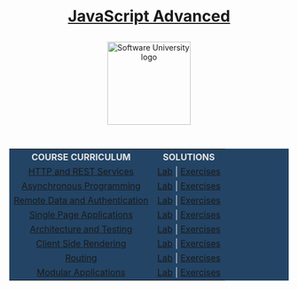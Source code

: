 <!DOCTYPE html>
<html lang="en">

<head>
    <meta charset="UTF-8">
    <meta http-equiv="X-UA-Compatible" content="IE=edge">
    <meta name="viewport" content="width=device-width, initial-scale=1.0">
</head>

<body>
    <div align="center">
        <h1 style="color:white">
            <a href="https://github.com/beinsaduno/SoftUni-Software-Engineering/tree/main/JavaScript/M04_JavaScriptApplications/L00_CourseIntroduction"
                target="_blank">JavaScript Advanced</a>
        </h1>
        <a href="https://softuni.bg/curriculum" target="_blank">
            <img src="https://upload.wikimedia.org/wikipedia/commons/7/76/Logo_Software_University_%28SoftUni%29_-_blue.png"
                alt="Software University logo" style="position:relative; width:150px; padding:10px; margin: 0 auto;">
        </a>
    </div>
    <br>
    <div align="center">
        <table style="width:100%; max-width:1000px; background-color:#234465; color:#e4e4e4">
            <tr>
                <th style="text-align:center; vertical-align: middle;">COURSE CURRICULUM</th>
                <th style="text-align:center; vertical-align: middle;">SOLUTIONS</th>
            </tr>
            <tr>
                <td style="text-align:center; vertical-align: middle;">
                    <a href="https://github.com/beinsaduno/SoftUni-Software-Engineering/tree/main/JavaScript/M04_JavaScriptApplications/L01_HTTPAndRESTServices/Presentation"
                        target="_blank">HTTP and REST Services</a>
                </td>
                <td style="text-align:center; vertical-align: middle;">
                    <a href="https://github.com/beinsaduno/SoftUni-Software-Engineering/tree/main/JavaScript/M04_JavaScriptApplications/L01_HTTPAndRESTServices/Lab"
                        target="_blank">Lab</a> |
                    <a href="https://github.com/beinsaduno/softuni-software-engineering/tree/main/JavaScript/M04_JavaScriptApplications/L01_HTTPAndRESTServices/Exercises"
                        target="_blank">Exercises</a>
                </td>
            </tr>
            <tr>
                <td style="text-align:center; vertical-align: middle;">
                    <a href="https://github.com/beinsaduno/SoftUni-Software-Engineering/tree/main/JavaScript/M04_JavaScriptApplications/L02_AsynchronousProgramming/Presentation"
                        target="_blank">Asynchronous Programming</a>
                </td>
                <td style="text-align:center; vertical-align: middle;">
                    <a href="https://github.com/beinsaduno/SoftUni-Software-Engineering/tree/main/JavaScript/M04_JavaScriptApplications/L02_AsynchronousProgramming/Lab"
                        target="_blank">Lab</a> |
                    <a href="https://github.com/beinsaduno/SoftUni-Software-Engineering/tree/main/JavaScript/M04_JavaScriptApplications/L02_AsynchronousProgramming/Exercises"
                        target="_blank">Exercises</a>
                </td>
            </tr>
        <tr>
                <td style="text-align:center; vertical-align: middle;">
                    <a href="https://github.com/beinsaduno/softuni-software-engineering/tree/main/JavaScript/M04_JavaScriptApplications/L03_RemoteDataAndAuthentication/Presentation"
                        target="_blank">Remote Data and Authentication</a>
                </td>
                <td style="text-align:center; vertical-align: middle;">
                    <a href="https://github.com/beinsaduno/softuni-software-engineering/tree/main/JavaScript/M04_JavaScriptApplications/L03_RemoteDataAndAuthentication/Lab"
                        target="_blank">Lab</a> |
                    <a href="https://github.com/beinsaduno/softuni-software-engineering/tree/main/JavaScript/M04_JavaScriptApplications/L03_RemoteDataAndAuthentication/Exercises"
                        target="_blank">Exercises</a>
                </td>
            </tr>
            <tr>
                <td style="text-align:center; vertical-align: middle;">
                    <a href="https://github.com/beinsaduno/softuni-software-engineering/tree/main/JavaScript/M04_JavaScriptApplications/L04_SinglePageApplications/Presentation"
                        target="_blank">Single Page Applications</a>
                </td>
                <td style="text-align:center; vertical-align: middle;">
                    <a href="https://github.com/beinsaduno/softuni-software-engineering/tree/main/JavaScript/M04_JavaScriptApplications/L04_SinglePageApplications/Lab"
                        target="_blank">Lab</a> |
                    <a href="https://github.com/beinsaduno/softuni-software-engineering/tree/main/JavaScript/M04_JavaScriptApplications/L04_SinglePageApplications/Exercises"
                        target="_blank">Exercises</a>
                </td>
            </tr>
            <tr>
                <td style="text-align:center; vertical-align: middle;">
                    <a href="https://github.com/beinsaduno/softuni-software-engineering/tree/main/JavaScript/M04_JavaScriptApplications/L05_ArchitectureAndTesting/Presentation"
                        target="_blank">Architecture and Testing</a>
                </td>
                <td style="text-align:center; vertical-align: middle;">
                    <a href="https://github.com/beinsaduno/softuni-software-engineering/tree/main/JavaScript/M04_JavaScriptApplications/L05_ArchitectureAndTesting/Lab"
                        target="_blank">Lab</a> |
                    <a href="https://github.com/beinsaduno/softuni-software-engineering/tree/main/JavaScript/M04_JavaScriptApplications/L05_ArchitectureAndTesting/Exercises"
                        target="_blank">Exercises</a>
                </td>
            </tr>
            <tr>
                <td style="text-align:center; vertical-align: middle;">
                    <a href="https://github.com/beinsaduno/softuni-software-engineering/tree/main/JavaScript/M04_JavaScriptApplications/L06_ClientSideRendering/Presentation"
                        target="_blank">Client Side Rendering</a>
                </td>
                <td style="text-align:center; vertical-align: middle;">
                    <a href="https://github.com/beinsaduno/softuni-software-engineering/tree/main/JavaScript/M04_JavaScriptApplications/L06_ClientSideRendering/Lab"
                        target="_blank">Lab</a> |
                    <a href="https://github.com/beinsaduno/softuni-software-engineering/tree/main/JavaScript/M04_JavaScriptApplications/L06_ClientSideRendering/Exercises"
                        target="_blank">Exercises</a>
                </td>
            </tr>
            <tr>
                <td style="text-align:center; vertical-align: middle;">
                    <a href="https://github.com/beinsaduno/softuni-software-engineering/tree/main/JavaScript/M04_JavaScriptApplications/L07_Routing/Presentation"
                        target="_blank">Routing</a>
                </td>
                <td style="text-align:center; vertical-align: middle;">
                    <a href="https://github.com/beinsaduno/softuni-software-engineering/tree/main/JavaScript/M04_JavaScriptApplications/L07_Routing/Lab"
                        target="_blank">Lab</a> |
                    <a href="https://github.com/beinsaduno/softuni-software-engineering/tree/main/JavaScript/M04_JavaScriptApplications/L07_Routing/Exercises"
                        target="_blank">Exercises</a>
                </td>
            </tr>
            <tr>
                <td style="text-align:center; vertical-align: middle;">
                    <a href="https://github.com/beinsaduno/softuni-software-engineering/tree/main/JavaScript/M04_JavaScriptApplications/L08_ModularApplications/Presentation"
                        target="_blank">Modular Applications</a>
                </td>
                <td style="text-align:center; vertical-align: middle;">
                    <a href="https://github.com/beinsaduno/softuni-software-engineering/tree/main/JavaScript/M04_JavaScriptApplications/L08_ModularApplications/Lab"
                        target="_blank">Lab</a> |
                    <a href="https://github.com/beinsaduno/softuni-software-engineering/tree/main/JavaScript/M04_JavaScriptApplications/L08_ModularApplications/Exercises"
                        target="_blank">Exercises</a>
                </td>
            </tr>
</body>

</html>
